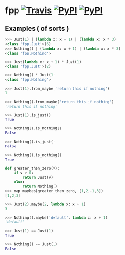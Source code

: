 # fpp [![Travis](https://img.shields.io/travis/faineance/fpp.svg?style=flat-square)](https://travis-ci.org/faineance/fpp) [![PyPI](https://img.shields.io/pypi/faineance/fpp.svg?style=flat-square)](https://pypi.python.org/pypi?name=fpp) [![PyPI](https://img.shields.io/pypi/faineance/fpp.svg?style=flat-square)](https://pypi.python.org/pypi?name=fpp)

## Examples ( of sorts )
```python
>>> Just(1) | (lambda x: x + 1) | (lambda x: x * 3)
<class 'fpp.Just'>(6)
>>> Nothing() | (lambda x: x + 1) | (lambda x: x * 3)
<class 'fpp.Nothing'>
```
```python
>>> Just(lambda x: x + 1) * Just(1)
<class 'fpp.Just'>(2)

>>> Nothing() * Just(1)
<class 'fpp.Nothing'>
```
```python
>>> Just(1).from_maybe('return this if nothing')
1

>>> Nothing().from_maybe('return this if nothing')
'return this if nothing'
```
```python
>>> Just(1).is_just()
True

>>> Nothing().is_nothing()
False

>>> Nothing().is_just()
False

>>> Nothing().is_nothing()
True
```
```python
def greater_then_zero(v):
    if v > 0:
        return Just(v)
    else:
        return Nothing()
>>> map_maybes(greater_then_zero, [1,2,-1,3])
[1,2,3]
```
```python
>>> Just(2).maybe(2, lambda x: x + 1)
3

>>> Nothing().maybe('default', lambda x: x + 1)
'default'
```
```python
>>> Just(1) == Just(1)
True

>>> Nothing() == Just(1)
False
```
